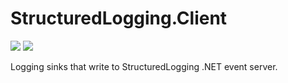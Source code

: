 # StructuredLogging.Client

![](https://img.shields.io/badge/.net-v4.5.2-blue.svg)
![](https://img.shields.io/badge/build-passing-green.svg)

Logging sinks that write to StructuredLogging .NET event server.
